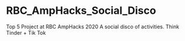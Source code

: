 # RBC_AmpHacks_Social_Disco
Top 5 Project at RBC AmpHacks 2020
A social disco of activities. Think Tinder + Tik Tok
